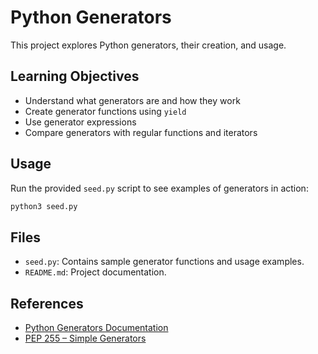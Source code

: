 # Python Generators

This project explores Python generators, their creation, and usage.

## Learning Objectives

- Understand what generators are and how they work
- Create generator functions using `yield`
- Use generator expressions
- Compare generators with regular functions and iterators

## Usage

Run the provided `seed.py` script to see examples of generators in action:

```bash
python3 seed.py
```

## Files

- `seed.py`: Contains sample generator functions and usage examples.
- `README.md`: Project documentation.

## References

- [Python Generators Documentation](https://docs.python.org/3/howto/functional.html#generators)
- [PEP 255 – Simple Generators](https://peps.python.org/pep-0255/)
